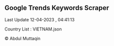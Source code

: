 

## Google Trends Keywords Scraper 
 
Last Update 12-04-2023 , 04:41:13

Country List :
VIETNAM.json



© Abdul Muttaqin 
